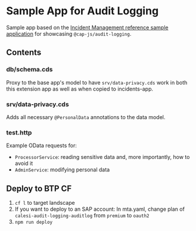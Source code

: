 # Sample App for Audit Logging

Sample app based on the [Incident Management reference sample application](https://github.com/cap-js/incidents-app) for showcasing `@cap-js/audit-logging`.

## Contents

### db/schema.cds

Proxy to the base app's model to have `srv/data-privacy.cds` work in both this extension app as well as when copied to incidents-app.

### srv/data-privacy.cds

Adds all necessary `@PersonalData` annotations to the data model.

### test.http

Example OData requests for:

- `ProcessorService`: reading sensitive data and, more importantly, how to avoid it
- `AdminService`: modifying personal data

## Deploy to BTP CF

1. `cf l` to target landscape
1. If you want to deploy to an SAP account: In mta.yaml, change plan of `calesi-audit-logging-auditlog` from `premium` to `oauth2`
1. `npm run deploy`
